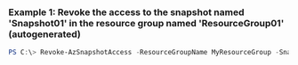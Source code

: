 ### Example 1: Revoke the access to the snapshot named 'Snapshot01' in the resource group named 'ResourceGroup01' (autogenerated)
```powershell
PS C:\> Revoke-AzSnapshotAccess -ResourceGroupName MyResourceGroup -SnapshotName Snapshot01
```

